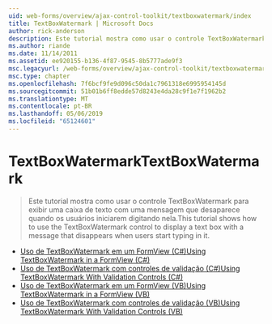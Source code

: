 ```yaml
---
uid: web-forms/overview/ajax-control-toolkit/textboxwatermark/index
title: TextBoxWatermark | Microsoft Docs
author: rick-anderson
description: Este tutorial mostra como usar o controle TextBoxWatermark para exibir uma caixa de texto com uma mensagem que desaparece quando os usuários iniciarem digitando nela.
ms.author: riande
ms.date: 11/14/2011
ms.assetid: ee920155-b136-4f87-9545-8b5777ade9f3
msc.legacyurl: /web-forms/overview/ajax-control-toolkit/textboxwatermark
msc.type: chapter
ms.openlocfilehash: 7f6bcf9fe9d096c50da1c7961318e6995954145d
ms.sourcegitcommit: 51b01b6ff8edde57d8243e4da28c9f1e7f1962b2
ms.translationtype: MT
ms.contentlocale: pt-BR
ms.lasthandoff: 05/06/2019
ms.locfileid: "65124601"
---
```

# <a name="textboxwatermark"></a><span data-ttu-id="47948-103">TextBoxWatermark</span><span class="sxs-lookup"><span data-stu-id="47948-103">TextBoxWatermark</span></span>

> <span data-ttu-id="47948-104">Este tutorial mostra como usar o controle TextBoxWatermark para exibir uma caixa de texto com uma mensagem que desaparece quando os usuários iniciarem digitando nela.</span><span class="sxs-lookup"><span data-stu-id="47948-104">This tutorial shows how to use the TextBoxWatermark control to display a text box with a message that disappears when users start typing in it.</span></span>

- [<span data-ttu-id="47948-105">Uso de TextBoxWatermark em um FormView (C#)</span><span class="sxs-lookup"><span data-stu-id="47948-105">Using TextBoxWatermark in a FormView (C#)</span></span>](using-textboxwatermark-in-a-formview-cs.md)
- [<span data-ttu-id="47948-106">Uso de TextBoxWatermark com controles de validação (C#)</span><span class="sxs-lookup"><span data-stu-id="47948-106">Using TextBoxWatermark With Validation Controls (C#)</span></span>](using-textboxwatermark-with-validation-controls-cs.md)
- [<span data-ttu-id="47948-107">Uso de TextBoxWatermark em um FormView (VB)</span><span class="sxs-lookup"><span data-stu-id="47948-107">Using TextBoxWatermark in a FormView (VB)</span></span>](using-textboxwatermark-in-a-formview-vb.md)
- [<span data-ttu-id="47948-108">Uso de TextBoxWatermark com controles de validação (VB)</span><span class="sxs-lookup"><span data-stu-id="47948-108">Using TextBoxWatermark With Validation Controls (VB)</span></span>](using-textboxwatermark-with-validation-controls-vb.md)
